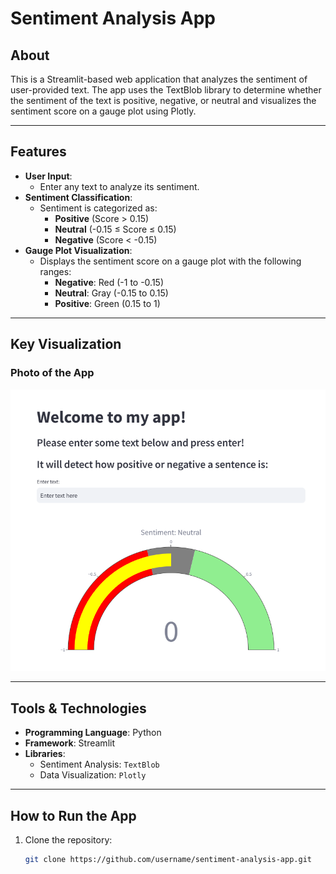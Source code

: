 # Sentiment Analysis App

## About
This is a Streamlit-based web application that analyzes the sentiment of user-provided text. The app uses the TextBlob library to determine whether the sentiment of the text is positive, negative, or neutral and visualizes the sentiment score on a gauge plot using Plotly.

---

## Features
- **User Input**:
  - Enter any text to analyze its sentiment.
- **Sentiment Classification**:
  - Sentiment is categorized as:
    - **Positive** (Score > 0.15)
    - **Neutral** (-0.15 ≤ Score ≤ 0.15)
    - **Negative** (Score < -0.15)
- **Gauge Plot Visualization**:
  - Displays the sentiment score on a gauge plot with the following ranges:
    - **Negative**: Red (-1 to -0.15)
    - **Neutral**: Gray (-0.15 to 0.15)
    - **Positive**: Green (0.15 to 1)

---


## Key Visualization
### Photo of the App
![App](App.png)

---
## Tools & Technologies
- **Programming Language**: Python
- **Framework**: Streamlit
- **Libraries**:
  - Sentiment Analysis: `TextBlob`
  - Data Visualization: `Plotly`

---

## How to Run the App
1. Clone the repository:
   ```bash
   git clone https://github.com/username/sentiment-analysis-app.git
